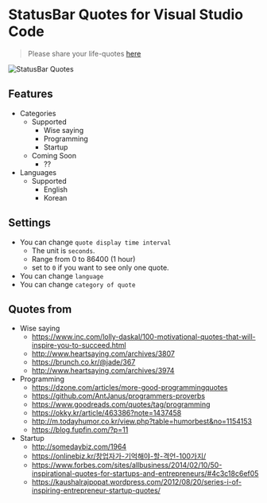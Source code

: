 # StatusBar Quotes for Visual Studio Code

> Please share your life-quotes [here](https://github.com/kim-sardine/statusbar-quotes/issues)

![StatusBar Quotes](https://raw.githubusercontent.com/kim-sardine/StatusBar-Quotes/master/assets/screenshot.gif)

## Features

- Categories
    - Supported
        - Wise saying
        - Programming
        - Startup
    - Coming Soon
        - ??
- Languages
    - Supported
        - English
        - Korean

## Settings

- You can change `quote display time interval`
    - The unit is `seconds`.
    - Range from 0 to 86400 (1 hour)
    - set to `0` if you want to see only one quote.
- You can change `language`
- You can change `category of quote`

## Quotes from

- Wise saying
    - https://www.inc.com/lolly-daskal/100-motivational-quotes-that-will-inspire-you-to-succeed.html
    - http://www.heartsaying.com/archives/3807
    - https://brunch.co.kr/@jade/367
    - http://www.heartsaying.com/archives/3974
- Programming
    - https://dzone.com/articles/more-good-programmingquotes
    - https://github.com/AntJanus/programmers-proverbs
    - https://www.goodreads.com/quotes/tag/programming
    - https://okky.kr/article/463386?note=1437458
    - http://m.todayhumor.co.kr/view.php?table=humorbest&no=1154153
    - https://blog.fupfin.com/?p=11
- Startup
    - http://somedaybiz.com/1964
    - https://onlinebiz.kr/창업자가-기억해야-할-격언-100가지/
    - https://www.forbes.com/sites/allbusiness/2014/02/10/50-inspirational-quotes-for-startups-and-entrepreneurs/#4c3c18c6ef05
    - https://kaushalrajpopat.wordpress.com/2012/08/20/series-i-of-inspiring-entrepreneur-startup-quotes/